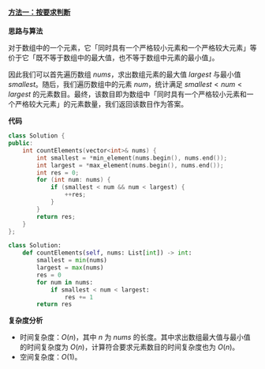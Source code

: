 #### [方法一：按要求判断](https://leetcode.cn/problems/count-elements-with-strictly-smaller-and-greater-elements/solutions/1231153/yuan-su-ji-shu-by-leetcode-solution-uk3a/)

**思路与算法**

对于数组中的一个元素，它「同时具有一个严格较小元素和一个严格较大元素」等价于它「既不等于数组中的最大值，也不等于数组中元素的最小值」。

因此我们可以首先遍历数组 $nums$，求出数组元素的最大值 $largest$ 与最小值 $smallest$。随后，我们遍历数组中的元素 $num$，统计满足 $smallest < num < largest$ 的元素数目。最终，该数目即为数组中「同时具有一个严格较小元素和一个严格较大元素」的元素数量，我们返回该数目作为答案。

**代码**

```cpp
class Solution {
public:
    int countElements(vector<int>& nums) {
        int smallest = *min_element(nums.begin(), nums.end());
        int largest = *max_element(nums.begin(), nums.end());
        int res = 0;
        for (int num: nums) {
            if (smallest < num && num < largest) {
                ++res;
            }
        }
        return res;
    }
};
```

```python
class Solution:
    def countElements(self, nums: List[int]) -> int:
        smallest = min(nums)
        largest = max(nums)
        res = 0
        for num in nums:
            if smallest < num < largest:
                res += 1
        return res
```

**复杂度分析**

-   时间复杂度：$O(n)$，其中 $n$ 为 $nums$ 的长度。其中求出数组最大值与最小值的时间复杂度为 $O(n)$，计算符合要求元素数目的时间复杂度也为 $O(n)$。
-   空间复杂度：$O(1)$。
